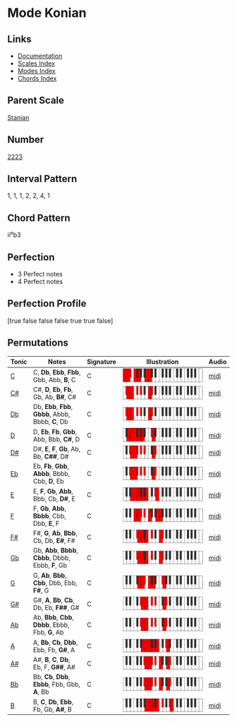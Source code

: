 # Mode Konian

## Links

- [Documentation](README.md)
- [Scales Index](Scales.md)
- [Modes Index](Modes.md)
- [Chords Index](Chords.md)

## Parent Scale

[Stanian](ScaleStanian.md)

## Number

[2223](https://ianring.com/musictheory/scales/2223)

## Interval Pattern

1, 1, 1, 2, 2, 4, 1

## Chord Pattern

ii⁰b3

## Perfection

- 3 Perfect notes
- 4 Perfect notes

## Perfection Profile

[true false false false true true false]

## Permutations

| Tonic | Notes | Signature | Illustration | Audio |
|-------|-------|-----------|--------------|-------|
| [C](ModeCNaturalKonian.md) | C, **Db**, **Ebb**, **Fbb**, Gbb, Abb, **B**, C | C | ![CNaturalKonian](ModeCNaturalKonian.png) | [midi](https://github.com/edipermadi/music/blob/main/docs/ModeCNaturalKonian.mid?raw=true) |
| [C#](ModeCSharpKonian.md) | C#, **D**, **Eb**, **Fb**, Gb, Ab, **B#**, C# | C | ![CSharpKonian](ModeCSharpKonian.png) | [midi](https://github.com/edipermadi/music/blob/main/docs/ModeCSharpKonian.mid?raw=true) |
| [Db](ModeDFlatKonian.md) | Db, **Ebb**, **Fbb**, **Gbbb**, Abbb, Bbbb, **C**, Db | C | ![DFlatKonian](ModeDFlatKonian.png) | [midi](https://github.com/edipermadi/music/blob/main/docs/ModeDFlatKonian.mid?raw=true) |
| [D](ModeDNaturalKonian.md) | D, **Eb**, **Fb**, **Gbb**, Abb, Bbb, **C#**, D | C | ![DNaturalKonian](ModeDNaturalKonian.png) | [midi](https://github.com/edipermadi/music/blob/main/docs/ModeDNaturalKonian.mid?raw=true) |
| [D#](ModeDSharpKonian.md) | D#, **E**, **F**, **Gb**, Ab, Bb, **C##**, D# | C | ![DSharpKonian](ModeDSharpKonian.png) | [midi](https://github.com/edipermadi/music/blob/main/docs/ModeDSharpKonian.mid?raw=true) |
| [Eb](ModeEFlatKonian.md) | Eb, **Fb**, **Gbb**, **Abbb**, Bbbb, Cbb, **D**, Eb | C | ![EFlatKonian](ModeEFlatKonian.png) | [midi](https://github.com/edipermadi/music/blob/main/docs/ModeEFlatKonian.mid?raw=true) |
| [E](ModeENaturalKonian.md) | E, **F**, **Gb**, **Abb**, Bbb, Cb, **D#**, E | C | ![ENaturalKonian](ModeENaturalKonian.png) | [midi](https://github.com/edipermadi/music/blob/main/docs/ModeENaturalKonian.mid?raw=true) |
| [F](ModeFNaturalKonian.md) | F, **Gb**, **Abb**, **Bbbb**, Cbb, Dbb, **E**, F | C | ![FNaturalKonian](ModeFNaturalKonian.png) | [midi](https://github.com/edipermadi/music/blob/main/docs/ModeFNaturalKonian.mid?raw=true) |
| [F#](ModeFSharpKonian.md) | F#, **G**, **Ab**, **Bbb**, Cb, Db, **E#**, F# | C | ![FSharpKonian](ModeFSharpKonian.png) | [midi](https://github.com/edipermadi/music/blob/main/docs/ModeFSharpKonian.mid?raw=true) |
| [Gb](ModeGFlatKonian.md) | Gb, **Abb**, **Bbbb**, **Cbbb**, Dbbb, Ebbb, **F**, Gb | C | ![GFlatKonian](ModeGFlatKonian.png) | [midi](https://github.com/edipermadi/music/blob/main/docs/ModeGFlatKonian.mid?raw=true) |
| [G](ModeGNaturalKonian.md) | G, **Ab**, **Bbb**, **Cbb**, Dbb, Ebb, **F#**, G | C | ![GNaturalKonian](ModeGNaturalKonian.png) | [midi](https://github.com/edipermadi/music/blob/main/docs/ModeGNaturalKonian.mid?raw=true) |
| [G#](ModeGSharpKonian.md) | G#, **A**, **Bb**, **Cb**, Db, Eb, **F##**, G# | C | ![GSharpKonian](ModeGSharpKonian.png) | [midi](https://github.com/edipermadi/music/blob/main/docs/ModeGSharpKonian.mid?raw=true) |
| [Ab](ModeAFlatKonian.md) | Ab, **Bbb**, **Cbb**, **Dbbb**, Ebbb, Fbb, **G**, Ab | C | ![AFlatKonian](ModeAFlatKonian.png) | [midi](https://github.com/edipermadi/music/blob/main/docs/ModeAFlatKonian.mid?raw=true) |
| [A](ModeANaturalKonian.md) | A, **Bb**, **Cb**, **Dbb**, Ebb, Fb, **G#**, A | C | ![ANaturalKonian](ModeANaturalKonian.png) | [midi](https://github.com/edipermadi/music/blob/main/docs/ModeANaturalKonian.mid?raw=true) |
| [A#](ModeASharpKonian.md) | A#, **B**, **C**, **Db**, Eb, F, **G##**, A# | C | ![ASharpKonian](ModeASharpKonian.png) | [midi](https://github.com/edipermadi/music/blob/main/docs/ModeASharpKonian.mid?raw=true) |
| [Bb](ModeBFlatKonian.md) | Bb, **Cb**, **Dbb**, **Ebbb**, Fbb, Gbb, **A**, Bb | C | ![BFlatKonian](ModeBFlatKonian.png) | [midi](https://github.com/edipermadi/music/blob/main/docs/ModeBFlatKonian.mid?raw=true) |
| [B](ModeBNaturalKonian.md) | B, **C**, **Db**, **Ebb**, Fb, Gb, **A#**, B | C | ![BNaturalKonian](ModeBNaturalKonian.png) | [midi](https://github.com/edipermadi/music/blob/main/docs/ModeBNaturalKonian.mid?raw=true) |
